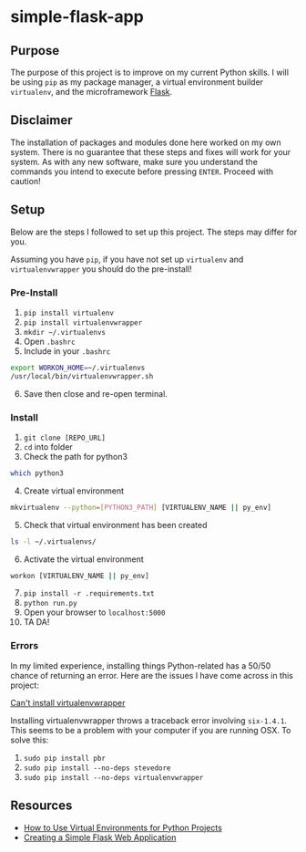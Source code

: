 # simple-flask-app

## Purpose

The purpose of this project is to improve on my current Python skills. I will be using `pip` as my package manager, a virtual environment builder `virtualenv`, and the microframework [Flask](https://github.com/pallets/flask).

## Disclaimer

The installation of packages and modules done here worked on my own system. There is no guarantee that these steps and fixes will work for your system. As with any new software, make sure you understand the commands you intend to execute before pressing `ENTER`. Proceed with caution!

## Setup

Below are the steps I followed to set up this project. The steps may differ for you.

Assuming you have `pip`, if you have not set up `virtualenv` and `virtualenvwrapper` you should do the pre-install!

### Pre-Install

1. `pip install virtualenv`
1. `pip install virtualenvwrapper`
1. `mkdir ~/.virtualenvs`
1. Open `.bashrc`
1. Include in your `.bashrc`
```bash
export WORKON_HOME=~/.virtualenvs
/usr/local/bin/virtualenvwrapper.sh
```
6. Save then close and re-open terminal.

### Install

1. `git clone [REPO_URL]`
1. `cd` into folder
1. Check the path for python3 
```bash
which python3
```
4. Create virtual environment 
```bash
mkvirtualenv --python=[PYTHON3_PATH] [VIRTUALENV_NAME || py_env]
```
5. Check that virtual environment has been created 
```bash
ls -l ~/.virtualenvs/
```
6. Activate the virtual environment 
```bash
workon [VIRTUALENV_NAME || py_env]
```
7. `pip install -r .requirements.txt`
8. `python run.py`
9. Open your browser to `localhost:5000`
10. TA DA!

### Errors

In my limited experience, installing things Python-related has a 50/50 chance of returning an error. Here are the issues I have come across in this project:

[Can't install virtualenvwrapper](https://stackoverflow.com/questions/32086631/cant-install-virtualenvwrapper-on-osx-10-11-el-capitan)

Installing virtualenvwrapper throws a traceback error involving `six-1.4.1`. This seems to be a problem with your computer if you are running OSX. To solve this:

1. `sudo pip install pbr`
1. `sudo pip install --no-deps stevedore`
1. `sudo pip install --no-deps virtualenvwrapper`

## Resources
- [How to Use Virtual Environments for Python Projects](http://www.patricksoftwareblog.com/how-to-use-virtual-environments-for-python-projects/)
- [Creating a Simple Flask Web Application](http://www.patricksoftwareblog.com/creating-a-simple-flask-web-application/)
